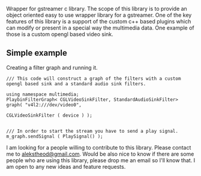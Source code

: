 Wrapper for gstreamer c library.
The scope of this library is to provide an object oriented easy to use wrapper library for a gstreamer. One of the key features of this library is a support of the custom c++ based plugins which can modify or present in a special way the multimedia data. One example of those is a custom opengl based video sink.

## Simple example ##

Creating a filter graph and running it.
```
/// This code will construct a graph of the filters with a custom opengl based sink and a standard audio sink filters.

using namespace multimedia;
PlaybinFilterGraph< CGLVideoSinkFilter, StandardAudioSinkFilter> graph( "v4l2:///dev/video0",
                                                                        CGLVideoSinkFilter ( device ) );


/// In order to start the stream you have to send a play signal.
m_graph.sendSignal ( PlaySignal() );

```

I am looking for a people willing to contribute to this library. Please contact me to alekstheod@gmail.com. Would be also nice to know if there are some people who are using this library, please drop me an email so I'll know that. I am open to any new ideas and feature requests.